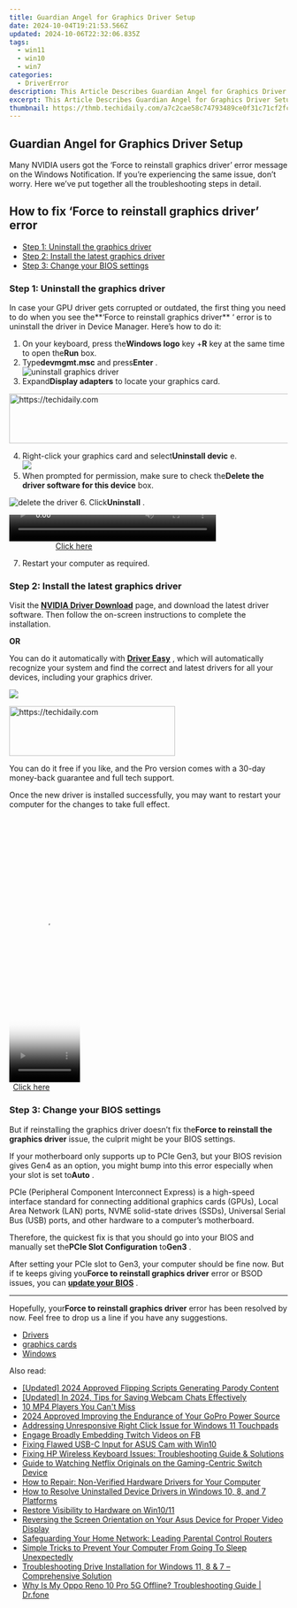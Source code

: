 ```yaml
---
title: Guardian Angel for Graphics Driver Setup
date: 2024-10-04T19:21:53.566Z
updated: 2024-10-06T22:32:06.835Z
tags:
  - win11
  - win10
  - win7
categories:
  - DriverError
description: This Article Describes Guardian Angel for Graphics Driver Setup
excerpt: This Article Describes Guardian Angel for Graphics Driver Setup
thumbnail: https://thmb.techidaily.com/a7c2cae58c74793489ce0f31c71cf2fc559db86f47849200c699a169a5f76d3f.png
---
```


## Guardian Angel for Graphics Driver Setup

 Many NVIDIA users got the ‘Force to reinstall graphics driver’ error message on the Windows Notification. If you’re experiencing the same issue, don’t worry. Here we’ve put together all the troubleshooting steps in detail.

## How to fix ‘Force to reinstall graphics driver’ error

* [Step 1: Uninstall the graphics driver](https://electronicx.pxf.io/xkwqkk)
* [Step 2: Install the latest graphics driver](https://review-au.sjv.io/wqnrq3)
* [Step 3: Change your BIOS settings](https://boody-eco-wear.pxf.io/qyo4oo)

### Step 1: Uninstall the graphics driver

 In case your GPU driver gets corrupted or outdated, the first thing you need to do when you see the**‘Force to reinstall graphics driver** ‘ error is to uninstall the driver in Device Manager. Here’s how to do it:

1. On your keyboard, press the**Windows logo** key +**R** key at the same time to open the**Run** box.
2. Type**devmgmt.msc** and press**Enter** .  
![uninstall graphics driver](https://images.drivereasy.com/wp-content/uploads/2021/03/device-manager.jpg)
3. Expand**Display adapters** to locate your graphics card.

<!-- affiliate ads begin -->
<a href="https://appsumo.8odi.net/c/5597632/2151865/7443" target="_top" id="2151865">
  <img src="//a.impactradius-go.com/display-ad/7443-2151865" border="0" alt="https://techidaily.com" width="728" height="90"/>
</a>
<img height="0" width="0" src="https://appsumo.8odi.net/i/5597632/2151865/7443" style="position:absolute;visibility:hidden;" border="0" />
<!-- affiliate ads end -->

4. Right-click your graphics card and select**Uninstall devic** e.  
![](https://images.drivereasy.com/wp-content/uploads/2021/03/uninstall.jpg)
5. When prompted for permission, make sure to check the**Delete the driver software for this device** box.  

![delete the driver](https://images.drivereasy.com/wp-content/uploads/2021/03/uninstall-driver.jpg)
6. Click**Uninstall** .

<!-- affiliate ads begin -->
<span id="1936838">
					<video width="374" height="48" style="cursor:pointer"
           poster="//a.impactradius-go.com/display-clicktoplayimage/1936838.png"
           onclick="if(!this.playClicked){this.play();this.setAttribute('controls',true);this.playClicked=true;}">
	   <source src="//a.impactradius-go.com/display-ad/18409-1936838">
	   <img src="//a.impactradius-go.com/display-clicktoplayimage/1936838.png" style="border: none; height: 100%; width: 100%; object-fit: contain">
	</video>
	<div style="width:234px;text-align:center"><a href="javascript:window.open(decodeURIComponent('https%3A%2F%2Fcoinrule.sjv.io%2Fc%2F5597632%2F1936838%2F18409'), '_blank');void(0);">Click here</a></div>
</span>
<img height="0" width="0" src="https://imp.pxf.io/i/5597632/1936838/18409" style="position:absolute;visibility:hidden;" border="0" />
<!-- affiliate ads end -->

7. Restart your computer as required.

### Step 2: Install the latest graphics driver

 Visit the **[NVIDIA Driver Download](https://tools.techidaily.com/drivereasy/download/)**  page, and download the latest driver software. Then follow the on-screen instructions to complete the installation.

**OR**

 You can do it automatically with **[Driver Easy](https://tools.techidaily.com/drivereasy/download/)**  , which will automatically recognize your system and find the correct and latest drivers for all your devices, including your graphics driver.

![](https://images.drivereasy.com/wp-content/uploads/2020/08/3080.jpg)

<!-- affiliate ads begin -->
<a href="https://aligracehair.sjv.io/c/5597632/2087248/19272" target="_top" id="2087248">
  <img src="//a.impactradius-go.com/display-ad/19272-2087248" border="0" alt="https://techidaily.com" width="300" height="90"/>
</a>
<img height="0" width="0" src="https://aligracehair.sjv.io/i/5597632/2087248/19272" style="position:absolute;visibility:hidden;" border="0" />
<!-- affiliate ads end -->

 You can do it free if you like, and the Pro version comes with a 30-day money-back guarantee and full tech support.

 Once the new driver is installed successfully, you may want to restart your computer for the changes to take full effect.

<!-- affiliate ads begin -->
<span id="1977032">
					<video width="128" height="480" style="cursor:pointer"
           poster="//a.impactradius-go.com/display-clicktoplayimage/1977032.png"
           onclick="if(!this.playClicked){this.play();this.setAttribute('controls',true);this.playClicked=true;}">
	   <source src="//a.impactradius-go.com/display-ad/22993-1977032">
	   <img src="//a.impactradius-go.com/display-clicktoplayimage/1977032.png" style="border: none; height: 100%; width: 100%; object-fit: contain">
	</video>
	<div style="width:80px;text-align:center"><a href="javascript:window.open(decodeURIComponent('https%3A%2F%2Fhomestyler.sjv.io%2Fc%2F5597632%2F1977032%2F22993'), '_blank');void(0);">Click here</a></div>
</span>
<img height="0" width="0" src="https://imp.pxf.io/i/5597632/1977032/22993" style="position:absolute;visibility:hidden;" border="0" />
<!-- affiliate ads end -->

### Step 3: Change your BIOS settings

 But if reinstalling the graphics driver doesn’t fix the**Force to reinstall the graphics driver** issue, the culprit might be your BIOS settings.

 If your motherboard only supports up to PCIe Gen3, but your BIOS revision gives Gen4 as an option, you might bump into this error especially when your slot is set to**Auto** .

 PCIe (Peripheral Component Interconnect Express) is a high-speed interface standard for connecting additional graphics cards (GPUs), Local Area Network (LAN) ports, NVME solid-state drives (SSDs), Universal Serial Bus (USB) ports, and other hardware to a computer’s motherboard.

 Therefore, the quickest fix is that you should go into your BIOS and manually set the**PCIe Slot Configuration** to**Gen3** .

 After setting your PCIe slot to Gen3, your computer should be fine now. But if te keeps giving you**Force to reinstall graphics driver** error or BSOD issues, you can [**update your BIOS**](https://tools.techidaily.com/drivereasy/download/) .

---

 Hopefully, your**Force to reinstall graphics driver** error has been resolved by now. Feel free to drop us a line if you have any suggestions.

* [Drivers](https://tools.techidaily.com/drivereasy/download/)
* [graphics cards](https://tools.techidaily.com/drivereasy/download/)
* [Windows](https://tools.techidaily.com/drivereasy/download/)

<ins class="adsbygoogle"
     style="display:block"
     data-ad-format="autorelaxed"
     data-ad-client="ca-pub-7571918770474297"
     data-ad-slot="1223367746"></ins>

<ins class="adsbygoogle"
     style="display:block"
     data-ad-client="ca-pub-7571918770474297"
     data-ad-slot="8358498916"
     data-ad-format="auto"
     data-full-width-responsive="true"></ins>

<span class="atpl-alsoreadstyle">Also read:</span>
<div><ul>
<li><a href="https://eaxpv-info.techidaily.com/updated-2024-approved-flipping-scripts-generating-parody-content/"><u>[Updated] 2024 Approved Flipping Scripts Generating Parody Content</u></a></li>
<li><a href="https://screen-mirroring-recording.techidaily.com/updated-in-2024-tips-for-saving-webcam-chats-effectively/"><u>[Updated] In 2024, Tips for Saving Webcam Chats Effectively</u></a></li>
<li><a href="https://fox-direct.techidaily.com/10-mp4-players-you-cant-miss/"><u>10 MP4 Players You Can't Miss</u></a></li>
<li><a href="https://some-techniques.techidaily.com/2024-approved-improving-the-endurance-of-your-gopro-power-source/"><u>2024 Approved Improving the Endurance of Your GoPro Power Source</u></a></li>
<li><a href="https://driver-error.techidaily.com/addressing-unresponsive-right-click-issue-for-windows-11-touchpads/"><u>Addressing Unresponsive Right Click Issue for Windows 11 Touchpads</u></a></li>
<li><a href="https://facebook-video-files.techidaily.com/engage-broadly-embedding-twitch-videos-on-fb/"><u>Engage Broadly Embedding Twitch Videos on FB</u></a></li>
<li><a href="https://driver-error.techidaily.com/fixing-flawed-usb-c-input-for-asus-cam-with-win10/"><u>Fixing Flawed USB-C Input for ASUS Cam with Win10</u></a></li>
<li><a href="https://driver-error.techidaily.com/fixing-hp-wireless-keyboard-issues-troubleshooting-guide-and-solutions/"><u>Fixing HP Wireless Keyboard Issues: Troubleshooting Guide & Solutions</u></a></li>
<li><a href="https://technical-tips.techidaily.com/guide-to-watching-netflix-originals-on-the-gaming-centric-switch-device/"><u>Guide to Watching Netflix Originals on the Gaming-Centric Switch Device</u></a></li>
<li><a href="https://driver-error.techidaily.com/how-to-repair-non-verified-hardware-drivers-for-your-computer/"><u>How to Repair: Non-Verified Hardware Drivers for Your Computer</u></a></li>
<li><a href="https://driver-error.techidaily.com/how-to-resolve-uninstalled-device-drivers-in-windows-10-8-and-7-platforms/"><u>How to Resolve Uninstalled Device Drivers in Windows 10, 8, and 7 Platforms</u></a></li>
<li><a href="https://driver-error.techidaily.com/restore-visibility-to-hardware-on-win1011/"><u>Restore Visibility to Hardware on Win10/11</u></a></li>
<li><a href="https://driver-error.techidaily.com/reversing-the-screen-orientation-on-your-asus-device-for-proper-video-display/"><u>Reversing the Screen Orientation on Your Asus Device for Proper Video Display</u></a></li>
<li><a href="https://buynow-reviews.techidaily.com/safeguarding-your-home-network-leading-parental-control-routers/"><u>Safeguarding Your Home Network: Leading Parental Control Routers</u></a></li>
<li><a href="https://common-error.techidaily.com/simple-tricks-to-prevent-your-computer-from-going-to-sleep-unexpectedly/"><u>Simple Tricks to Prevent Your Computer From Going To Sleep Unexpectedly</u></a></li>
<li><a href="https://driver-error.techidaily.com/troubleshooting-drive-installation-for-windows-11-8-and-7-comprehensive-solution/"><u>Troubleshooting Drive Installation for Windows 11, 8 & 7 – Comprehensive Solution</u></a></li>
<li><a href="https://howto.techidaily.com/why-is-my-oppo-reno-10-pro-5g-offline-troubleshooting-guide-drfone-by-drfone-fix-android-problems-fix-android-problems/"><u>Why Is My Oppo Reno 10 Pro 5G Offline? Troubleshooting Guide | Dr.fone</u></a></li>
</ul></div>

